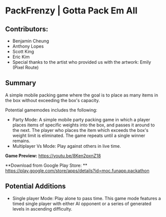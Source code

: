 # PackFrenzy | Gotta Pack Em All


## Contributors:
- Benjamin Cheung
- Anthony Lopes
- Scott King
- Eric Kim
- Special thanks to the artist who provided us with the artwork: Emily (Pixel Route)

## Summary
A simple mobile packing game where the goal is to place as many items in the box without exceeding the box's capacity.

Potential gamemodes includes the following:

- Party Mode: A simple mobile party packing game in which a player places items of specific weights into the box, and passes it around to the next. The player who places the item which exceeds the box's weight limit is eliminated. The game repeats until a single winner remains.
- Multiplayer Vs Mode: Play against others in live time.

**Game Preview:** https://youtu.be/8Ken2pxnZ18 

**Download from Google Play Store: ** https://play.google.com/store/apps/details?id=moc.funapp.packathon

## Potential Additions
- Single player Mode: Play alone to pass time. This game mode features a timed single player with either AI opponent or a series of generated levels in ascending difficulty. 
